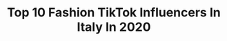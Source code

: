 ---
title: Top 10 Fashion TikTok Influencers In Italy In 2020
description: >-
  Find top fashion TikTok influencers in Italy in 2020. Most popular hashtags: #coronavirus #makeup #ciseicifai #fashion.
platform: TikTok
profiles:
  - username: "veronica.dambr"
    fullname: >-
      Veronica D'Ambrogio
    location: "Italy"
    followers: 2244
    engagement: 408
    commentsToLikes: 0.077005
    id: cka67dzxckp680i7886k280qe
    verified: false
    hashtags: "#hairstyle, #wingedeyeliner, #shein, #unboxingcloud"
  - username: "ange.dama"
    fullname: >-
      𝔞𝔫𝔤𝔢𝔩𝔞 🦋
    location: "Italy"
    followers: 18841
    engagement: 1121
    commentsToLikes: 0.031450
    id: cka67e2bckpmw0i78zce76mfb
    verified: false
    hashtags: "#lacasadicarta, #italiancheck, #aesthetic, #onedirection"
  - username: "fabrizio_sina"
    fullname: >-
      fabrizio_sina
    location: "Italy"
    followers: 9192
    engagement: 714
    commentsToLikes: 0.069237
    id: ck8tulwywsova0j7880zdze76
    verified: false
    hashtags: "#simpaticissimi, #teamrisata, #love, #scherzo"
  - username: "lilianacastriotta"
    fullname: >-
      lilianacastriotta
    location: "Italy"
    followers: 2638
    engagement: 959
    commentsToLikes: 0.054991
    id: cka0p2ik76i9f0i78d30izds0
    verified: false
    hashtags: "#goodtimes, #videomaker, #makesomenoise, #changeoutfits"
  - username: "emma_con_la_g"
    fullname: >-
      Gemma Beltracchini
    location: "Italy"
    followers: 6002
    engagement: 1574
    commentsToLikes: 0.021465
    id: ck98rko7bb5wo0j789gxjjfv7
    verified: false
    hashtags: "#comeeravamo, #erba, #freestyle, #gnocchi"
  - username: "alexandragraziano"
    fullname: >-
      Alexalovej
    location: "Italy"
    followers: 3359
    engagement: 276
    commentsToLikes: 0.048001
    id: ck9r7e0d67rit0j78mk4r0wx5
    verified: false
    hashtags: "#cosmetics, #vestiti, #denim, #glamurosa"
  - username: "annacarlabianco"
    fullname: >-
      acci
    location: "Italy"
    followers: 11330
    engagement: 1500
    commentsToLikes: 0.013344
    id: ckacajmx0h0yc0i78au8n7bzw
    verified: false
    hashtags: "#estate, #savage, #neverfitin, #single"
  - username: "alice_nicastro"
    fullname: >-
      Alice Nicastro
    location: "Italy"
    followers: 19925
    engagement: 1228
    commentsToLikes: 0.019684
    id: cka0g4ogq2ou60i78kazstwfs
    verified: false
    hashtags: "#vestiti, #centro, #crescita, #like"
  - username: "fashionably_official"
    fullname: >-
      Fashionably_official
    location: "Italy"
    followers: 248324
    engagement: 1037
    commentsToLikes: 0.005216
    id: ck7znzi1jgdbm0j78ae2t1mcr
    verified: false
    hashtags: "#sanvalentin, #waterproof, #water, #makeupremover"
  - username: "dj_eva_fiesta"
    fullname: >-
      Dj_eva_fiesta
    location: "Italy"
    followers: 3148
    engagement: 316
    commentsToLikes: 0.051280
    id: ck9du4xezeyo80j7845ilgxyo
    verified: false
    hashtags: "#italianfood, #crazy, #dancechallenge, #senorit"
---